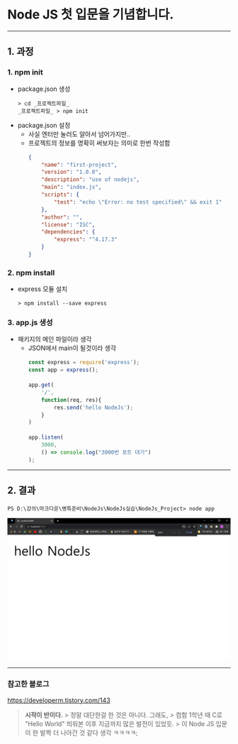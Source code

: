 # Node JS 첫 입문을 기념합니다.
---

## 1. 과정
### 1. npm init
* package.json 생성
    ```shell
    > cd _프로젝트파일_
    _프로젝트파일_ > npm init
    ```
* package.json 설정
  * 사실 엔터만 눌러도 알아서 넘어가지만..
  * 프로젝트의 정보를 명확히 써보자는 의미로 한번 작성함
    ```json
    {
        "name": "first-project",
        "version": "1.0.0",
        "description": "use of nodejs",
        "main": "index.js",
        "scripts": {
            "test": "echo \"Error: no test specified\" && exit 1"
        },
        "author": "",
        "license": "ISC",
        "dependencies": {
            "express": "^4.17.3"
        }
    }
    ```
### 2. npm install
* express 모듈 설치
    ```shell
    > npm install --save express
    ```

### 3. app.js 생성
* 패키지의 메인 파일이라 생각
  * JSON에서 main이 될것이라 생각 
    ```js
    const express = require('express');
    const app = express();

    app.get(
        '/', 
        function(req, res){
            res.send('hello NodeJs');
        }
    )

    app.listen(
        3000, 
        () => console.log("3000번 포트 대기")
    );
    ```

---

## 2. 결과
``` shell
PS D:\강의\마크다운\병특준비\NodeJs\NodeJs실습\NodeJs_Project> node app
```
![](2022-03-08-11-58-58.png)

---

### 참고한 블로그
https://developerm.tistory.com/143

> **시작이 반이다.**
    > 정말 대단한걸 한 것은 아니다. 그래도,
    > 컴함 1학년 때 C로 "Hello World" 띄워본 이후 지금까지 많은 발전이 있었듯.
    > 이 Node JS 입문이 한 발짝 더 나아간 것 같다 생각 ㅋㅋㅋㅋ;
